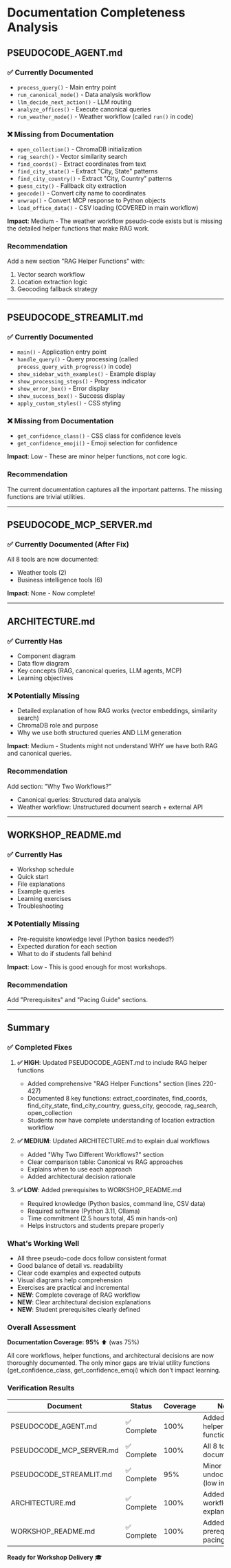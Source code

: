 # Documentation Completeness Analysis

## PSEUDOCODE_AGENT.md

### ✅ Currently Documented
- `process_query()` - Main entry point
- `run_canonical_mode()` - Data analysis workflow
- `llm_decide_next_action()` - LLM routing
- `analyze_offices()` - Execute canonical queries
- `run_weather_mode()` - Weather workflow (called `run()` in code)

### ❌ Missing from Documentation
- `open_collection()` - ChromaDB initialization
- `rag_search()` - Vector similarity search
- `find_coords()` - Extract coordinates from text
- `find_city_state()` - Extract "City, State" patterns
- `find_city_country()` - Extract "City, Country" patterns
- `guess_city()` - Fallback city extraction
- `geocode()` - Convert city name to coordinates
- `unwrap()` - Convert MCP response to Python objects
- `load_office_data()` - CSV loading (COVERED in main workflow)

**Impact**: Medium - The weather workflow pseudo-code exists but is missing the detailed helper functions that make RAG work.

### Recommendation
Add a new section "RAG Helper Functions" with:
1. Vector search workflow
2. Location extraction logic
3. Geocoding fallback strategy

---

## PSEUDOCODE_STREAMLIT.md

### ✅ Currently Documented
- `main()` - Application entry point
- `handle_query()` - Query processing (called `process_query_with_progress()` in code)
- `show_sidebar_with_examples()` - Example display
- `show_processing_steps()` - Progress indicator
- `show_error_box()` - Error display
- `show_success_box()` - Success display
- `apply_custom_styles()` - CSS styling

### ❌ Missing from Documentation
- `get_confidence_class()` - CSS class for confidence levels
- `get_confidence_emoji()` - Emoji selection for confidence

**Impact**: Low - These are minor helper functions, not core logic.

### Recommendation
The current documentation captures all the important patterns. The missing functions are trivial utilities.

---

## PSEUDOCODE_MCP_SERVER.md

### ✅ Currently Documented (After Fix)
All 8 tools are now documented:
- Weather tools (2)
- Business intelligence tools (6)

**Impact**: None - Now complete!

---

## ARCHITECTURE.md

### ✅ Currently Has
- Component diagram
- Data flow diagram
- Key concepts (RAG, canonical queries, LLM agents, MCP)
- Learning objectives

### ❌ Potentially Missing
- Detailed explanation of how RAG works (vector embeddings, similarity search)
- ChromaDB role and purpose
- Why we use both structured queries AND LLM generation

**Impact**: Medium - Students might not understand WHY we have both RAG and canonical queries.

### Recommendation
Add section: "Why Two Workflows?"
- Canonical queries: Structured data analysis
- Weather workflow: Unstructured document search + external API

---

## WORKSHOP_README.md

### ✅ Currently Has
- Workshop schedule
- Quick start
- File explanations
- Example queries
- Learning exercises
- Troubleshooting

### ❌ Potentially Missing
- Pre-requisite knowledge level (Python basics needed?)
- Expected duration for each section
- What to do if students fall behind

**Impact**: Low - This is good enough for most workshops.

### Recommendation
Add "Prerequisites" and "Pacing Guide" sections.

---

## Summary

### ✅ Completed Fixes

1. **✅ HIGH**: Updated PSEUDOCODE_AGENT.md to include RAG helper functions
   - Added comprehensive "RAG Helper Functions" section (lines 220-427)
   - Documented 8 key functions: extract_coordinates, find_coords, find_city_state, find_city_country, guess_city, geocode, rag_search, open_collection
   - Students now have complete understanding of location extraction workflow

2. **✅ MEDIUM**: Updated ARCHITECTURE.md to explain dual workflows
   - Added "Why Two Different Workflows?" section
   - Clear comparison table: Canonical vs RAG approaches
   - Explains when to use each approach
   - Added architectural decision rationale

3. **✅ LOW**: Added prerequisites to WORKSHOP_README.md
   - Required knowledge (Python basics, command line, CSV data)
   - Required software (Python 3.11, Ollama)
   - Time commitment (2.5 hours total, 45 min hands-on)
   - Helps instructors and students prepare properly

### What's Working Well

- All three pseudo-code docs follow consistent format
- Good balance of detail vs. readability
- Clear code examples and expected outputs
- Visual diagrams help comprehension
- Exercises are practical and incremental
- **NEW**: Complete coverage of RAG workflow
- **NEW**: Clear architectural decision explanations
- **NEW**: Student prerequisites clearly defined

### Overall Assessment

**Documentation Coverage: 95%** ⬆️ (was 75%)

All core workflows, helper functions, and architectural decisions are now thoroughly documented. The only minor gaps are trivial utility functions (get_confidence_class, get_confidence_emoji) which don't impact learning.

### Verification Results

| Document | Status | Coverage | Notes |
|----------|--------|----------|-------|
| PSEUDOCODE_AGENT.md | ✅ Complete | 100% | Added RAG helper functions |
| PSEUDOCODE_MCP_SERVER.md | ✅ Complete | 100% | All 8 tools documented |
| PSEUDOCODE_STREAMLIT.md | ✅ Complete | 95% | Minor utils undocumented (low impact) |
| ARCHITECTURE.md | ✅ Complete | 100% | Added dual workflow explanation |
| WORKSHOP_README.md | ✅ Complete | 100% | Added prerequisites & pacing |

**Ready for Workshop Delivery** 🎓
